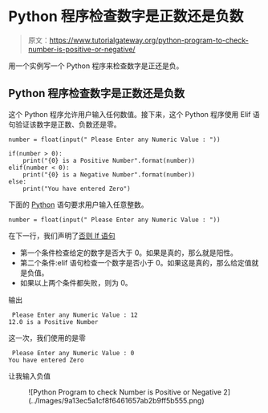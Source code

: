 # Python 程序检查数字是正数还是负数

> 原文：<https://www.tutorialgateway.org/python-program-to-check-number-is-positive-or-negative/>

用一个实例写一个 Python 程序来检查数字是正还是负。

## Python 程序检查数字是正数还是负数

这个 Python 程序允许用户输入任何数值。接下来，这个 Python 程序使用 Elif 语句验证该数字是正数、负数还是零。

```
number = float(input(" Please Enter any Numeric Value : "))

if(number > 0):
    print("{0} is a Positive Number".format(number))
elif(number < 0):
    print("{0} is a Negative Number".format(number))
else:
    print("You have entered Zero")
```

下面的 [Python](https://www.tutorialgateway.org/python-tutorial/) 语句要求用户输入任意整数。

```
number = float(input(" Please Enter any Numeric Value : "))
```

在下一行，我们声明了[否则 If 语句](https://www.tutorialgateway.org/python-elif-statement/)

*   第一个条件检查给定的数字是否大于 0。如果是真的，那么就是阳性。
*   第二个条件:elif 语句检查一个数字是否小于 0。如果这是真的，那么给定值就是负值。
*   如果以上两个条件都失败，则为 0。

输出

```
 Please Enter any Numeric Value : 12
12.0 is a Positive Number
```

这一次，我们使用的是零

```
 Please Enter any Numeric Value : 0
You have entered Zero
```

让我输入负值

<figure class="wp-block-image">![Python Program to check Number is Positive or Negative 2](../Images/9a13ec5a1cf8f6461657ab2b9ff5b555.png)</figure>